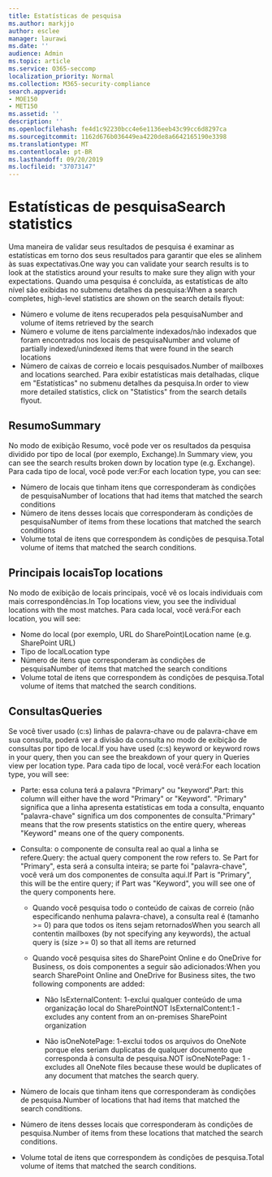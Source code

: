 ```yaml
---
title: Estatísticas de pesquisa
ms.author: markjjo
author: esclee
manager: laurawi
ms.date: ''
audience: Admin
ms.topic: article
ms.service: O365-seccomp
localization_priority: Normal
ms.collection: M365-security-compliance
search.appverid:
- MOE150
- MET150
ms.assetid: ''
description: ''
ms.openlocfilehash: fe4d1c92230bcc4e6e1136eeb43c99cc6d8297ca
ms.sourcegitcommit: 1162d676b036449ea4220de8a6642165190e3398
ms.translationtype: MT
ms.contentlocale: pt-BR
ms.lasthandoff: 09/20/2019
ms.locfileid: "37073147"
---
```

# <a name="search-statistics"></a><span data-ttu-id="72e1f-102">Estatísticas de pesquisa</span><span class="sxs-lookup"><span data-stu-id="72e1f-102">Search statistics</span></span>

<span data-ttu-id="72e1f-103">Uma maneira de validar seus resultados de pesquisa é examinar as estatísticas em torno dos seus resultados para garantir que eles se alinhem às suas expectativas.</span><span class="sxs-lookup"><span data-stu-id="72e1f-103">One way you can validate your search results is to look at the statistics around your results to make sure they align with your expectations.</span></span> <span data-ttu-id="72e1f-104">Quando uma pesquisa é concluída, as estatísticas de alto nível são exibidas no submenu detalhes da pesquisa:</span><span class="sxs-lookup"><span data-stu-id="72e1f-104">When a search completes, high-level statistics are shown on the search details flyout:</span></span>
- <span data-ttu-id="72e1f-105">Número e volume de itens recuperados pela pesquisa</span><span class="sxs-lookup"><span data-stu-id="72e1f-105">Number and volume of items retrieved by the search</span></span>
- <span data-ttu-id="72e1f-106">Número e volume de itens parcialmente indexados/não indexados que foram encontrados nos locais de pesquisa</span><span class="sxs-lookup"><span data-stu-id="72e1f-106">Number and volume of partially indexed/unindexed items that were found in the search locations</span></span>
- <span data-ttu-id="72e1f-107">Número de caixas de correio e locais pesquisados.</span><span class="sxs-lookup"><span data-stu-id="72e1f-107">Number of mailboxes and locations searched.</span></span>
<span data-ttu-id="72e1f-108">Para exibir estatísticas mais detalhadas, clique em "Estatísticas" no submenu detalhes da pesquisa.</span><span class="sxs-lookup"><span data-stu-id="72e1f-108">In order to view more detailed statistics, click on "Statistics" from the search details flyout.</span></span>

## <a name="summary"></a><span data-ttu-id="72e1f-109">Resumo</span><span class="sxs-lookup"><span data-stu-id="72e1f-109">Summary</span></span>

<span data-ttu-id="72e1f-110">No modo de exibição Resumo, você pode ver os resultados da pesquisa dividido por tipo de local (por exemplo, Exchange).</span><span class="sxs-lookup"><span data-stu-id="72e1f-110">In Summary view, you can see the search results broken down by location type (e.g. Exchange).</span></span> <span data-ttu-id="72e1f-111">Para cada tipo de local, você pode ver:</span><span class="sxs-lookup"><span data-stu-id="72e1f-111">For each location type, you can see:</span></span>
- <span data-ttu-id="72e1f-112">Número de locais que tinham itens que corresponderam às condições de pesquisa</span><span class="sxs-lookup"><span data-stu-id="72e1f-112">Number of locations that had items that matched the search conditions</span></span>
- <span data-ttu-id="72e1f-113">Número de itens desses locais que corresponderam às condições de pesquisa</span><span class="sxs-lookup"><span data-stu-id="72e1f-113">Number of items from these locations that matched the search conditions</span></span>
- <span data-ttu-id="72e1f-114">Volume total de itens que correspondem às condições de pesquisa.</span><span class="sxs-lookup"><span data-stu-id="72e1f-114">Total volume of items that matched the search conditions.</span></span>

## <a name="top-locations"></a><span data-ttu-id="72e1f-115">Principais locais</span><span class="sxs-lookup"><span data-stu-id="72e1f-115">Top locations</span></span>

<span data-ttu-id="72e1f-116">No modo de exibição de locais principais, você vê os locais individuais com mais correspondências.</span><span class="sxs-lookup"><span data-stu-id="72e1f-116">In Top locations view, you see the individual locations with the most matches.</span></span> <span data-ttu-id="72e1f-117">Para cada local, você verá:</span><span class="sxs-lookup"><span data-stu-id="72e1f-117">For each location, you will see:</span></span>
- <span data-ttu-id="72e1f-118">Nome do local (por exemplo, URL do SharePoint)</span><span class="sxs-lookup"><span data-stu-id="72e1f-118">Location name (e.g. SharePoint URL)</span></span>
- <span data-ttu-id="72e1f-119">Tipo de local</span><span class="sxs-lookup"><span data-stu-id="72e1f-119">Location type</span></span>
- <span data-ttu-id="72e1f-120">Número de itens que corresponderam às condições de pesquisa</span><span class="sxs-lookup"><span data-stu-id="72e1f-120">Number of items that matched the search conditions</span></span>
- <span data-ttu-id="72e1f-121">Volume total de itens que correspondem às condições de pesquisa.</span><span class="sxs-lookup"><span data-stu-id="72e1f-121">Total volume of items that matched the search conditions.</span></span>

## <a name="queries"></a><span data-ttu-id="72e1f-122">Consultas</span><span class="sxs-lookup"><span data-stu-id="72e1f-122">Queries</span></span>

<span data-ttu-id="72e1f-123">Se você tiver usado (c:s) linhas de palavra-chave ou de palavra-chave em sua consulta, poderá ver a divisão da consulta no modo de exibição de consultas por tipo de local.</span><span class="sxs-lookup"><span data-stu-id="72e1f-123">If you have used (c:s) keyword or keyword rows in your query, then you can see the breakdown of your query in Queries view per location type.</span></span> <span data-ttu-id="72e1f-124">Para cada tipo de local, você verá:</span><span class="sxs-lookup"><span data-stu-id="72e1f-124">For each location type, you will see:</span></span>

- <span data-ttu-id="72e1f-125">Parte: essa coluna terá a palavra "Primary" ou "keyword".</span><span class="sxs-lookup"><span data-stu-id="72e1f-125">Part: this column will either have the word "Primary" or "Keyword".</span></span> <span data-ttu-id="72e1f-126">"Primary" significa que a linha apresenta estatísticas em toda a consulta, enquanto "palavra-chave" significa um dos componentes de consulta.</span><span class="sxs-lookup"><span data-stu-id="72e1f-126">"Primary" means that the row presents statistics on the entire query, whereas "Keyword" means one of the query components.</span></span>

- <span data-ttu-id="72e1f-127">Consulta: o componente de consulta real ao qual a linha se refere.</span><span class="sxs-lookup"><span data-stu-id="72e1f-127">Query: the actual query component the row refers to.</span></span> <span data-ttu-id="72e1f-128">Se Part for "Primary", esta será a consulta inteira; se parte foi "palavra-chave", você verá um dos componentes de consulta aqui.</span><span class="sxs-lookup"><span data-stu-id="72e1f-128">If Part is "Primary", this will be the entire query; if Part was "Keyword", you will see one of the query components here.</span></span>
  
  - <span data-ttu-id="72e1f-129">Quando você pesquisa todo o conteúdo de caixas de correio (não especificando nenhuma palavra-chave), a consulta real é (tamanho >= 0) para que todos os itens sejam retornados</span><span class="sxs-lookup"><span data-stu-id="72e1f-129">When you search all contentin mailboxes (by not specifying any keywords), the actual query is (size >= 0) so that all items are returned</span></span>
  
  - <span data-ttu-id="72e1f-130">Quando você pesquisa sites do SharePoint Online e do OneDrive for Business, os dois componentes a seguir são adicionados:</span><span class="sxs-lookup"><span data-stu-id="72e1f-130">When you search SharePoint Online and OneDrive for Business sites, the two following components are added:</span></span>
    
    - <span data-ttu-id="72e1f-131">Não IsExternalContent: 1-exclui qualquer conteúdo de uma organização local do SharePoint</span><span class="sxs-lookup"><span data-stu-id="72e1f-131">NOT IsExternalContent:1 - excludes any content from an on-premises SharePoint organization</span></span>
    
    - <span data-ttu-id="72e1f-132">Não isOneNotePage: 1-exclui todos os arquivos do OneNote porque eles seriam duplicatas de qualquer documento que corresponda à consulta de pesquisa.</span><span class="sxs-lookup"><span data-stu-id="72e1f-132">NOT isOneNotePage: 1 - excludes all OneNote files because these would be duplicates of any document that matches the search query.</span></span>

- <span data-ttu-id="72e1f-133">Número de locais que tinham itens que corresponderam às condições de pesquisa.</span><span class="sxs-lookup"><span data-stu-id="72e1f-133">Number of locations that had items that matched the search conditions.</span></span>

- <span data-ttu-id="72e1f-134">Número de itens desses locais que corresponderam às condições de pesquisa.</span><span class="sxs-lookup"><span data-stu-id="72e1f-134">Number of items from these locations that matched the search conditions.</span></span>

- <span data-ttu-id="72e1f-135">Volume total de itens que correspondem às condições de pesquisa.</span><span class="sxs-lookup"><span data-stu-id="72e1f-135">Total volume of items that matched the search conditions.</span></span>